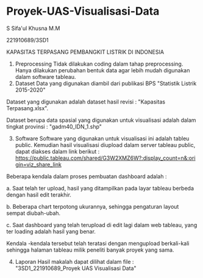 # Proyek-UAS-Visualisasi-Data
S Sifa'ul Khusna M.M

221910689/3SD1

KAPASITAS TERPASANG PEMBANGKIT LISTRIK DI INDONESIA

1. Preprocessing
Tidak dilakukan coding dalam tahap preprocessing. Hanya dilakukan perubahan bentuk data agar lebih mudah digunakan dalam software tableau.
2. Dataset
Data yang digunakan diambil dari publikasi BPS "Statistik Listrik 2015-2020"

Dataset yang digunakan adalah dataset hasil revisi : "Kapasitas Terpasang.xlsx".

Dataset berupa data spasial yang digunakan untuk visualisasi adalah dalam tingkat provinsi : "gadm40_IDN_1.shp"

3. Software
Software yang digunakan untuk visualisasi ini adalah tableu public. Kemudian hasil visualisasi diupload dalam server tableau public, dapat diakses dalam link berikut :
https://public.tableau.com/shared/G3W2XMZ6W?:display_count=n&:origin=viz_share_link

Beberapa kendala dalam proses pembuatan dashboard adalah :

a. Saat telah ter upload, hasil yang ditampilkan pada layar tableau berbeda dengan hasil edit terakhir.

b. Beberapa chart terpotong ukurannya, sehingga pengaturan layout sempat diubah-ubah.

c. Saat dashboard yang telah terupload di edit lagi dalam web tableau, yang ter loading adalah hasil yang benar. 

Kendala -kendala tersebut telah teratasi dengan mengupload berkali-kali sehingga halaman tableau milik peneliti banyak proyek yang sama.

4. Laporan
Hasil makalah dapat dilihat dalam file : "3SD1_221910689_Proyek UAS Visualisasi Data"
